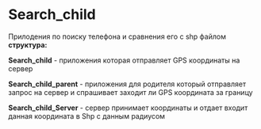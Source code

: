 # Search_child
Прилодения по поиску телефона и сравнения его с shp файлом
**структура:**

**Search_child** - приложения которая отправляет GPS координаты на сервер

**Search_child_parent** - приложения для родителя который отправляет запрос на сервер и спрашивает заходит ли GPS координата за границу

**Search_child_Server** - сервер принимает координаты и отдает входит данная координата в Shp с данным радиусом
